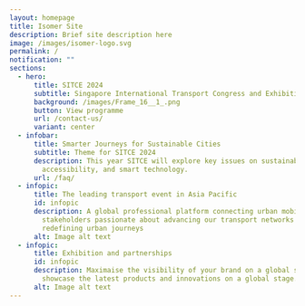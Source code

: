 ```yaml
---
layout: homepage
title: Isomer Site
description: Brief site description here
image: /images/isomer-logo.svg
permalink: /
notification: ""
sections:
  - hero:
      title: SITCE 2024
      subtitle: Singapore International Transport Congress and Exhibition
      background: /images/Frame_16__1_.png
      button: View programme
      url: /contact-us/
      variant: center
  - infobar:
      title: Smarter Journeys for Sustainable Cities
      subtitle: Theme for SITCE 2024
      description: This year SITCE will explore key issues on sustainability,
        accessibility, and smart technology.
      url: /faq/
  - infopic:
      title: The leading transport event in Asia Pacific
      id: infopic
      description: A global professional platform connecting urban mobility
        stakeholders passionate about advancing our transport networks and
        redefining urban journeys
      alt: Image alt text
  - infopic:
      title: Exhibition and partnerships
      id: infopic
      description: Maximaise the visibility of your brand on a global stage and
        showcase the latest products and innovations on a global stage.
      alt: Image alt text
---
```

